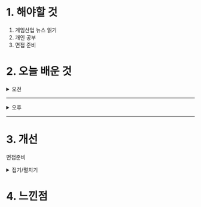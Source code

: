 

# 1. 해야할 것

1. 게임산업 뉴스 읽기 
2. 개인 공부
3. 면접 준비



# 2. 오늘 배운 것

<details>
<summary>오전</summary>

## 오늘의 뉴스
### [기사: 파밍 시뮬레이터 누적 판매량 300만](https://www.inven.co.kr/webzine/news/?news=302906)
![image](https://github.com/user-attachments/assets/d9a1ad86-ecd4-4714-9ea3-6cb4ce190d00)
```
파밍 시뮬레이터
시뮬레이션은 얼만큼 내가 이미지한대로 할 수 있는가와 농작물을 재배할떄의 변수요인이 정말 사실적일수록 재밌다.
유로트럭처럼 운전도 마찬가지다.
다만, 나는 이 시뮬레이션 게임에서 운전과 농사는 그렇게 큰 매력을 느끼지못해서 플레이해보진 않았지만
판매량 300만장은 확실한 지표가 된다.
이런 느낌의 재미도 한번 분석해보는 맛이 있을듯?
```

</details>


****

<details>
<summary>오후</summary>

## 패스오브엑자일2 플레이
### [사이트: 무자본 워리어 공략](https://twotwosnf.tistory.com/3050#google_vignette)
![image](https://github.com/user-attachments/assets/85a0f098-f371-44f1-8408-3b032c4820e6)

![image](https://github.com/user-attachments/assets/44c33445-bee2-4df0-86f5-cc9397330f67)

</details>

****


# 3. 개선
면접준비
<details>
<summary>접기/펼치기</summary>

## 면접 준비
### 바운더리_핵 앤 슬래시
![image](https://github.com/user-attachments/assets/741296d3-546c-4d77-9cdd-b981e1086e86)

![image](https://github.com/user-attachments/assets/6d976578-9827-488f-89f7-8dd2341b5e8d)

### 핵 앤 슬래쉬 장르 분석
#### 장점
  1. 강렬한 타격감과 몰입감
  2. 성장과 파밍의 재미
  3. 빠른 진행과 높은 액션성
  4. 협동 플레이와 시너지
****
#### 단점
  1. 반복적인 전투로 인한 피로감
  2. 스토리의 비중이 낮은 경우가 많음
  3. 난이도 밸런스 문제
  4. PVP보다는 PVE에 집중
**** 
#### 경쟁 게임
  1. 디아블로
  2. 패스 오브 엑자일
  3. 로스트아크
  4. 토치라이트
  5. 보더랜드
  6. 던전앤파이터
****
#### 핵심 재미
  1. 몰려오는 적을 쓸어버리는 전투 디자인
     - 적들이 대량으로 등장, 광역 공격과 콤보를 활용한 시원한 전투가 중요
     - 즉각적인 피드백이 액션성을 극대화
  2. 성장 시스템
     - 강해지는 과정을 세밀하게 설계
     - 무작위 아이템드롭 시스템을 활용한 파밍 동기 부여
     - 다양한 스킬트리와 빌드 옵션으로 반복 플레이 유도
  3. 랜덤 요소와 높은 리플레이성
     - 던전, 아이템, 적 배치 등을 무작위로 구성하여 플레이마다 다른 경험 제공
     - 보스 패턴과 난이도를 조절해 도전 욕구 자극
  4. 협동 플레이 & 파티 플레이 지원
     - 플레이어 간 역할 분배
     - 협력하여 강력한 보스를 처치하는 레이드 콘텐츠 강화
****    
### 핵앤슬래쉬 레벨디자인
#### 핵심 요소
1. 빠른 템포를 유지하는 맵 구성
    - 복잡한 퍼즐이나 탐색보다는 적이 몰려오는 전투 공간 중심.
    - 불필요한 이동 시간을 줄이고, 액션을 최대한 끊김 없이 제공.
    - 밀집된 전투 구역 → 짧은 보상 구간 → 다음 전투 구역' 패턴이 반복됨.
    - 디아블로 같은 탑다운(쿼터뷰)에서는 던전 내 지름길(포탈, 엘리베이터 등) 활용.
2. 다양한 전투 공간 배치
    - 적의 패턴과 플레이어 동선을 고려해 전투 공간을 설계.
    - 좁은 공간(코리더)에서는 적의 웨이브 공격이 발생하고, 넓은 공간(광장)에서는 보스전이나 대규모 전투 진행.
    - 환경을 활용한 전투(폭발물, 낭떠러지, 트랩 등) 배치 가능.
    - 플레이어가 여러 방향에서 몰려오는 적을 상대할 수 있도록 맵이 개방적일 때도 있음.
3.  다층적인 레벨 구조 & 전략적 이동 경로
    - 복잡한 미로형 맵보다는 직관적인 동선 제공.
    - **"주 경로(Main Path)와 보너스 경로(Secret Path)"**를 함께 설계해 숨겨진 보상을 탐색하는 재미 추가.
    - 보스전 지역은 확실한 구조적 변화를 줘서 긴장감 극대화.
    - 로스트아크처럼 높낮이를 활용한 다층적인 지형 변화로 맵을 더 입체적으로 구성.
4. 랜덤 요소 & 반복 플레이 고려
    - 핵앤슬래쉬의 가장 큰 특징 중 하나는 반복 플레이(그라인딩).
    - 던전이 고정된 형태가 아니라, 일부 배치가 무작위로 변경되거나 랜덤 챌린지 요소가 포함될 수 있음.
    - 적의 출현 패턴, 이벤트, 상점, 함정이 매번 달라지는 구조(디아블로, 패스 오브 엑자일의 랜덤 맵 생성 방식).
    - 반복 플레이 시 **"빠르게 진행할 수 있는 숏컷"**이 있으면 편의성이 증가함.
5. 보스룸 & 하이라이트 구역의 디자인
    - 보스룸은 일반 필드와 확연히 다른 구조를 가지며, 특정 패턴을 활용한 전투 디자인.
    - 보스 기믹에 맞춘 장애물 배치(엄폐물, 회피 공간) 및 지형 요소(구덩이, 이동 발판 등).
    - 보스 패턴을 피할 수 있도록 충분한 이동 공간 제공.
    - 입장 전 회복/강화 공간을 배치하여 **"여기가 중요한 전투임"**을 플레이어에게 인식시키는 구조.
****
#### 대표적인 핵앤슬래쉬 게임의 레벨 디자인 사례
    디아블로 시리즈:	        랜덤 생성 던전 구조, 어두운 분위기, 단순한 길찾기, 밀도 높은 전투 공간
    패스 오브 엑자일 (PoE):	무작위 배치 + 다양한 지형 변화, 레벨 간 연결이 자유로운 오픈형 던전
    로스트아크:	            던전 중심 진행, 컷씬과 전투 구간이 섞여 몰입도를 높임, 높낮이 활용
    던전앤파이터:	          횡스크롤 진행, 작은 방을 하나씩 클리어하는 방식, 템포가 매우 빠름
    보더랜드 시리즈:	        오픈월드형 맵에서 전투 발생, 슈팅 기반 핵앤슬래쉬로 수직적 지형 활용
****
#### 핵앤슬래쉬 레벨 디자인을 잘하는 법
1. "직관적인 경로 + 짧은 전투 주기" 유지
    - 플레이어가 길을 잃지 않도록 명확한 목표 지점 설정.
    - 길게 이동만 하는 구간을 최소화하고, 적절한 간격으로 적을 배치하여 템포 유지.
2. 환경 기믹을 활용한 전투 디자인
    - 폭발형 배럴, 얼음 바닥, 화염 장판 등 환경 요소가 전투에 영향을 주도록 설계.
    - 단순한 적과의 싸움이 아니라, 지형과 상호작용하는 전략적인 플레이 유도.
3. 플레이어의 강력함을 강조하는 공간 연출
    - 좁은 통로에서 한 번에 몰려오는 적들, 높은 곳에서 뛰어내려 내려치는 구역 등 압도적인 액션을 강조할 수 있는 공간 설계.
    - 도착하자마자 적들이 포위하는 등 "강해진 내 캐릭터를 시험하는 듯한 순간" 연출.
4. 보스 전투 전 "준비 구역" 설정
    - 장비 교체, 체력 회복, 체크포인트(부활) 등의 공간을 보스룸 직전에 배치.
    - 문이 자동으로 닫히거나, 보스 전용 연출이 들어가면서 긴장감 조성.
5. 리플레이성을 높이는 디자인 고려
    - **"이전에 못 가본 구역"**을 만들고, 특정 아이템이나 능력이 있어야만 열리는 경로 추가.
    - 특정 조건을 충족하면 보너스 보스 등장 등 재도전 동기 부여.
****
#### 결론: 핵앤슬래쉬 레벨 디자인의 핵심은?
    - 전투 템포 유지 → 불필요한 이동을 최소화하고 전투를 빠르게 이어감
    - 직관적인 경로 → 복잡한 미로보다는 빠르게 적을 만나게끔 설계
    - 다양한 전투 공간 → 좁은 곳(몰려오는 적), 넓은 곳(보스전) 등 변화를 줌
    - 랜덤성 추가 → 던전 패턴이 매번 달라지는 구조로 반복 플레이 유도
    - 보스룸 연출 강화 → 보스 직전 준비 공간과 전투 기믹으로 긴장감 극대화

핵앤슬래쉬 게임의 레벨 디자인은 "끊기지 않는 몰입감, 시원한 전투, 그리고 전략적 이동" 이 핵심\
던전앤파이터 IP로 핵앤슬래쉬 스타일의 게임을 기획할 때도, 이런 요소들을 어떻게 살릴지 고민해 보면 좋을듯


</details>



# 4. 느낀점

